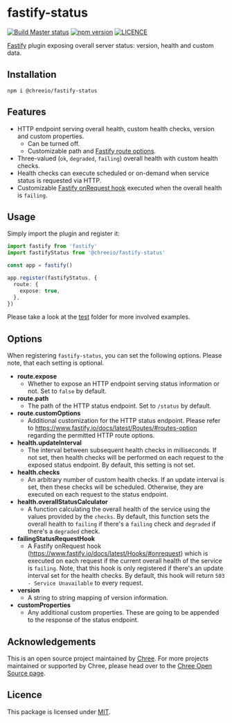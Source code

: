 # fastify-status

[![Build Master status](https://github.com/chreeio/fastify-status/workflows/Build%20Master/badge.svg)](https://github.com/chreeio/fastify-status/actions?query=workflow%3A%22Build+Master%22)
[![npm version](https://img.shields.io/npm/v/@chreeio/fastify-status)](https://www.npmjs.com/package/@chreeio/fastify-status)
[![LICENCE](https://img.shields.io/github/license/chreeio/fastify-status)](LICENSE)

[Fastify](https://www.fastify.io/) plugin exposing overall server status: version, health and custom data.

## Installation

~~~~
npm i @chreeio/fastify-status
~~~~

## Features

  * HTTP endpoint serving overall health, custom health checks, version and custom properties.
    * Can be turned off.
    * Customizable path and [Fastify route options](https://www.fastify.io/docs/latest/Routes/#full-declaration).
  * Three-valued (`ok`, `degraded`, `failing`) overall health with custom health checks.
  * Health checks can execute scheduled or on-demand when service status is requested via HTTP.
  * Customizable [Fastify onRequest hook](https://www.fastify.io/docs/latest/Hooks/#onrequest) executed when the overall health is `failing`.

## Usage

Simply import the plugin and register it:

~~~~TypeScript
import fastify from 'fastify'
import fastifyStatus from '@chreeio/fastify-status'

const app = fastify()

app.register(fastifyStatus, {
  route: {
    expose: true,
  },
})
~~~~

Please take a look at the [test](test) folder for more involved examples.

## Options

When registering `fastify-status`, you can set the following options. Please note, that each setting is optional.

  * **route.expose**
    * Whether to expose an HTTP endpoint serving status information or not. Set to `false` by default.
  * **route.path**
    * The path of the HTTP status endpoint. Set to `/status` by default.
  * **route.customOptions**
    * Additional customization for the HTTP status endpoint. Please refer to https://www.fastify.io/docs/latest/Routes/#routes-option regarding the permitted HTTP route options.
  * **health.updateInterval**
    * The interval between subsequent health checks in milliseconds. If not set, then health checks will be performed on each request to the exposed status endpoint. By default, this setting is not set.
  * **health.checks**
    * An arbitrary number of custom health checks. If an update interval is set, then these checks will be scheduled. Otherwise, they are executed on each request to the status endpoint.
  * **health.overallStatusCalculator**
    * A function calculating the overall health of the service using the values provided by the `checks`. By default, this function sets the overall health to `failing` if there's a `failing` check and `degraded` if there's a `degraded` check.
  * **failingStatusRequestHook**
    * A Fastify onRequest hook (https://www.fastify.io/docs/latest/Hooks/#onrequest) which is executed on each request if the current overall health of the service is `failing`. Note, that this hook is only registered if there's an update interval set for the health checks. By default, this hook will return `503 - Service Unavailable` to every request.
  * **version**
    * A string to string mapping of version information.
  * **customProperties**
    * Any additional custom properties. These are going to be appended to the response of the status endpoint.

## Acknowledgements

This is an open source project maintained by [Chree](https://chree.io). For more projects maintained or supported by Chree, please head over to the [Chree Open Source page](https://opensource.chree.io).

## Licence

This package is licensed under [MIT](LICENSE).
